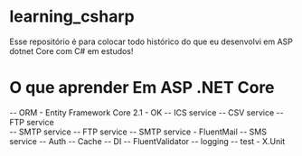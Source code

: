 # learning_csharp
Esse repositório é para colocar todo histórico do que eu desenvolvi em ASP dotnet Core com C# em estudos!

# O que aprender Em ASP .NET Core

-- ORM - Entity Framework Core 2.1 - OK
-- ICS service
-- CSV service
-- FTP service  
-- SMTP service
-- FTP service
-- SMTP service - FluentMail
-- SMS service
-- Auth
-- Cache
-- DI
-- FluentValidator
-- logging
-- test - X.Unit
